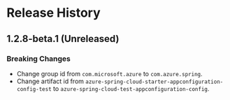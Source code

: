 # Release History

## 1.2.8-beta.1 (Unreleased)
### Breaking Changes
- Change group id from `com.microsoft.azure` to `com.azure.spring`.
- Change artifact id from `azure-spring-cloud-starter-appconfiguration-config-test` to `azure-spring-cloud-test-appconfiguration-config`.

